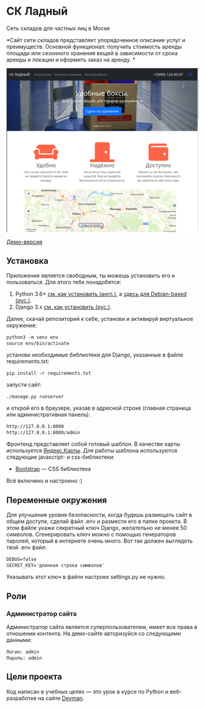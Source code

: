 # СК Ладный
Сеть складов для частных лиц в Моске


*Сайт сети складов представляет упорядоченное описание услуг и преимуществ. Основной функционал: получить стоимость аренды площади или сезонного хранения вещей в зависимости от срока аренды и локации и оформить заказ на аренду. *

![Скриншот приложения](selfstorage.png)

[Демо-версия](http://89.108.64.81/)



## Установка

Приложение является свободным, ты можешь установить его и пользоваться. Для этого тебе понадобятся:
1. Python 3.6+ [см. как установить (англ.)](https://realpython.com/installing-python/), а [здесь для Debian-based (рус.)](http://userone.ru/?q=node/41).
2. Django 3.x [см. как установить (рус.)](https://developer.mozilla.org/ru/docs/Learn/Server-side/Django/development_environment).

Далее, скачай репозиторий к себе, установи и активируй виртуальное окружение: 

    python3 -m venv env
    source env/bin/activate

установи необходимые библиотеки для Django, указанные в файле requirements.txt:

    pip install -r requirements.txt

запусти сайт:

    ./manage.py runserver

и открой его в браузере, указав в адресной строке (главная страница или административная панель):

    http://127.0.0.1:8000
    http://127.0.0.1:8000/admin


Фронтенд представляет собой готовый шаблон. В качестве карты используется [Яндекс.Карты](https://www.yandex.ru/maps). Для работы шаблона используются следующие javascript- и css-библиотеки:


* [Bootstrap](https://getbootstrap.com/) — CSS библиотека


Всё включено и настроено :)

## Переменные окружения

Для улучшения уровня безопасности, когда будешь размещать сайт в общем доступе, сделай файл .env и размести его в папке проекта. В этом файле укажи секретный ключ Django, желательно не менее 50 символов. Сгенерировать ключ можно с помощью генераторов паролей, который в интернете очень много. Вот так должен выглядеть твой .env файл:

    DEBUG=false
    SECRET_KEY='длинная строка символов'

Указывать этот ключ в файле настроек settings.py не нужно.

 

## Роли

### Администратор сайта

Администратор сайта является суперпользователем, имеет все права в отношении контента. На демо-сайте авторизуйся со следующими данными:

    Логин: admin
    Пароль: admin

###

## Цели проекта

Код написан в учебных целях — это урок в курсе по Python и веб-разработке на сайте [Devman](https://dvmn.org).




